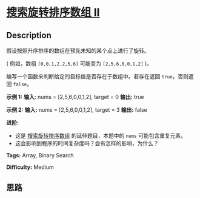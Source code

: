 # [搜索旋转排序数组 II][title]

## Description

假设按照升序排序的数组在预先未知的某个点上进行了旋转。

( 例如，数组 `[0,0,1,2,2,5,6]` 可能变为 `[2,5,6,0,0,1,2]` )。

编写一个函数来判断给定的目标值是否存在于数组中。若存在返回 `true`，否则返回 `false`。

**示例  1:**
            **输入:** nums = [2,5,6,0,0,1,2], target = 0    **输出:** true    

**示例  2:**
            **输入:** nums = [2,5,6,0,0,1,2], target = 3    **输出:** false

**进阶:**

  * 这是 [搜索旋转排序数组](https://leetcode-cn.com/problems/search-in-rotated-sorted-array/description/) 的延伸题目，本题中的 `nums`  可能包含重复元素。
  * 这会影响到程序的时间复杂度吗？会有怎样的影响，为什么？


**Tags:** Array, Binary Search

**Difficulty:** Medium

## 思路

[title]: https://leetcode-cn.com/problems/search-in-rotated-sorted-array-ii

